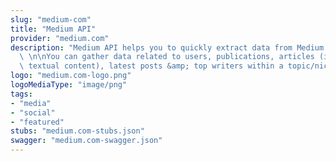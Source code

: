 ```yaml
---
slug: "medium-com"
title: "Medium API"
provider: "medium.com"
description: "Medium API helps you to quickly extract data from Medium's Website (https://medium.com).\
  \ \n\nYou can gather data related to users, publications, articles (including its\
  \ textual content), latest posts &amp; top writers within a topic/niche, etc…\n"
logo: "medium.com-logo.png"
logoMediaType: "image/png"
tags:
- "media"
- "social"
- "featured"
stubs: "medium.com-stubs.json"
swagger: "medium.com-swagger.json"
---
```

